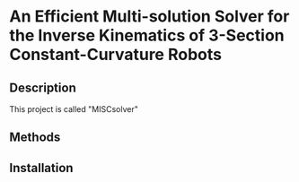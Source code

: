 
# An Efficient Multi-solution Solver for the Inverse Kinematics of 3-Section Constant-Curvature Robots

## Description

This project is called "MISCsolver"

## Methods
## Installation

